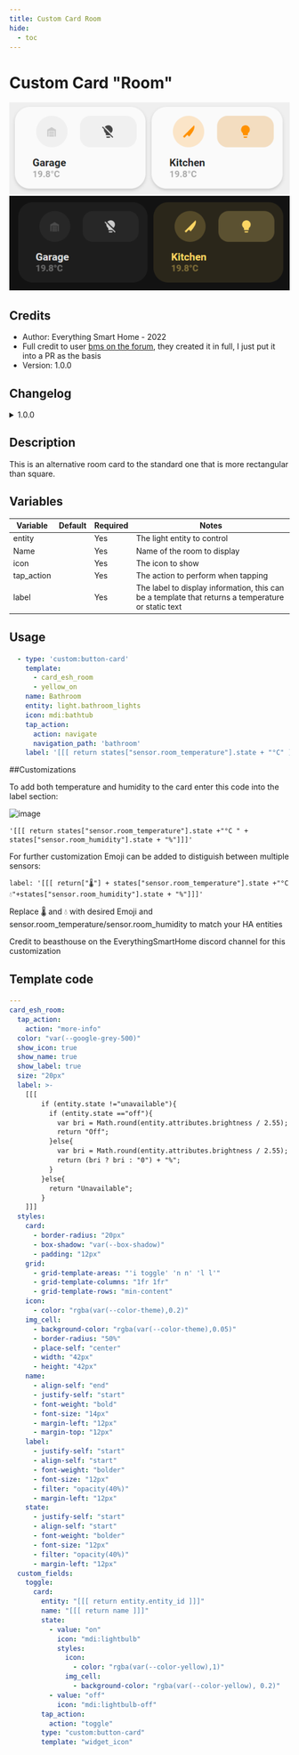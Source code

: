 ```yaml
---
title: Custom Card Room
hide:
  - toc
---
```

<!-- markdownlint-disable MD046 -->

# Custom Card "Room"

![example-image-light](../../docs/assets/img/custom_card_esh_room_light.png)
![example-image-dark](../../docs/assets/img/custom_card_esh_room_dark.png)

## Credits

- Author: Everything Smart Home - 2022
- Full credit to user [bms on the forum](https://community.home-assistant.io/t/lovelace-ui-minimalist/322687/192), they created it in full, I just put it into a PR as the basis
- Version: 1.0.0

## Changelog

<details>
<summary>1.0.0</summary>
Initial release
</details>

## Description

This is an alternative room card to the standard one that is more rectangular than square.

## Variables

| Variable | Default | Required         | Notes             |
|----------|---------|------------------|-------------------|
| entity   |         | Yes | The light entity to control |
| Name   |         | Yes | Name of the room to display |
| icon  |    | Yes | The icon to show |
| tap_action  |      | Yes | The action to perform when tapping |
| label  |      | Yes | The label to display information, this can be a template that returns a temperature or static text |

## Usage

```yaml
  - type: 'custom:button-card'
    template:
      - card_esh_room
      - yellow_on
    name: Bathroom
    entity: light.bathroom_lights
    icon: mdi:bathtub
    tap_action:
      action: navigate
      navigation_path: 'bathroom'
    label: '[[[ return states["sensor.room_temperature"].state + "°C" ]]]'
```

##Customizations

To add both temperature and humidity to the card enter this code into the label section:

![image](https://user-images.githubusercontent.com/51805396/170957237-4025b2c0-2532-49e6-a908-d45c1f7a0728.png)

```
'[[[ return states["sensor.room_temperature"].state +"°C " + states["sensor.room_humidity"].state + "%"]]]'
```

For further customization Emoji can be added to distiguish between multiple sensors:

```
label: '[[[ return["🌡️"] + states["sensor.room_temperature"].state +"°C  💧"+states["sensor.room_humidity"].state + "%"]]]'
```
Replace 🌡️ and 💧 with desired Emoji and sensor.room_temperature/sensor.room_humidity to match your HA entities

Credit to beasthouse on the EverythingSmartHome discord channel for this customization

## Template code

```yaml
---
card_esh_room:
  tap_action:
    action: "more-info"
  color: "var(--google-grey-500)"
  show_icon: true
  show_name: true
  show_label: true
  size: "20px"
  label: >-
    [[[
        if (entity.state !="unavailable"){
          if (entity.state =="off"){
            var bri = Math.round(entity.attributes.brightness / 2.55);
            return "Off";
          }else{
            var bri = Math.round(entity.attributes.brightness / 2.55);
            return (bri ? bri : "0") + "%";
          }
        }else{
          return "Unavailable";
        }
    ]]]
  styles:
    card:
      - border-radius: "20px"
      - box-shadow: "var(--box-shadow)"
      - padding: "12px"
    grid:
      - grid-template-areas: "'i toggle' 'n n' 'l l'"
      - grid-template-columns: "1fr 1fr"
      - grid-template-rows: "min-content"
    icon:
      - color: "rgba(var(--color-theme),0.2)"
    img_cell:
      - background-color: "rgba(var(--color-theme),0.05)"
      - border-radius: "50%"
      - place-self: "center"
      - width: "42px"
      - height: "42px"
    name:
      - align-self: "end"
      - justify-self: "start"
      - font-weight: "bold"
      - font-size: "14px"
      - margin-left: "12px"
      - margin-top: "12px"
    label:
      - justify-self: "start"
      - align-self: "start"
      - font-weight: "bolder"
      - font-size: "12px"
      - filter: "opacity(40%)"
      - margin-left: "12px"
    state:
      - justify-self: "start"
      - align-self: "start"
      - font-weight: "bolder"
      - font-size: "12px"
      - filter: "opacity(40%)"
      - margin-left: "12px"
  custom_fields:
    toggle:
      card:
        entity: "[[[ return entity.entity_id ]]]"
        name: "[[[ return name ]]]"
        state:
          - value: "on"
            icon: "mdi:lightbulb"
            styles:
              icon:
                - color: "rgba(var(--color-yellow),1)"
              img_cell:
                - background-color: "rgba(var(--color-yellow), 0.2)"
          - value: "off"
            icon: "mdi:lightbulb-off"
        tap_action:
          action: "toggle"
        type: "custom:button-card"
        template: "widget_icon"
```
